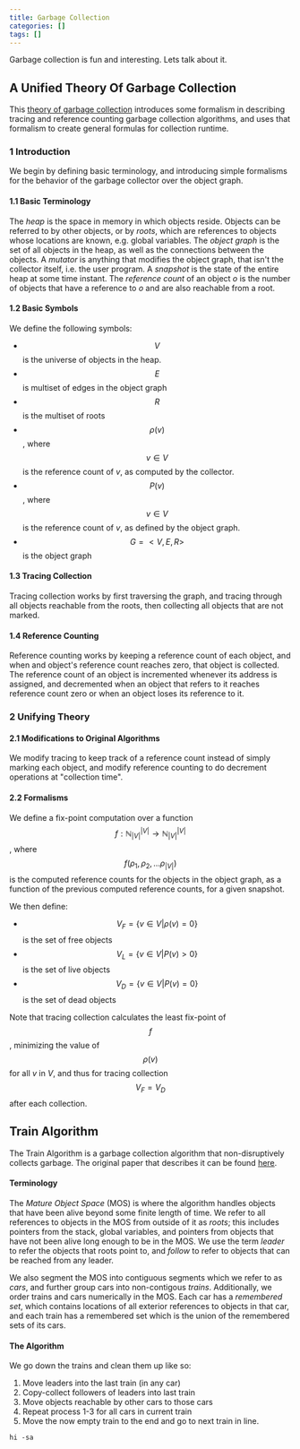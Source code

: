 ```yaml
---
title: Garbage Collection
categories: []
tags: []
---
```

Garbage collection is fun and interesting. Lets talk about it.

## A Unified Theory Of Garbage Collection
This [theory of garbage collection][unifying-theory] introduces some formalism
in describing tracing and reference counting garbage collection algorithms, and
uses that formalism to create general formulas for collection runtime.

[unifying-theory]: https://www.researchgate.net/publication/221321424_A_unified_theory_of_garbage_collection

### 1 Introduction
We begin by defining basic terminology, and introducing simple formalisms for the
behavior of the garbage collector over the object graph.

#### 1.1 Basic Terminology
The *heap* is the space in memory in which objects reside. Objects can be referred
to by other objects, or by *roots*, which are references to objects whose locations
are known, e.g. global variables. The *object graph* is the set of all objects
in the heap, as well as the connections between the objects. A *mutator* is
anything that modifies the object graph, that isn't the collector itself, i.e.
the user program. A *snapshot* is the state of the entire heap at some time instant.
The *reference count* of an object *o* is the number of objects that have a reference
to *o* and are also reachable from a root.

#### 1.2 Basic Symbols
We define the following symbols:

-  $$V$$ is the universe of objects in the heap.
-  $$E$$ is multiset of edges in the object graph
-  $$R$$ is the multiset of roots
-  $$\rho(v)$$, where $$v \in V$$ is the reference count of *v*, as computed by the collector.
-  $$P(v)$$, where $$v \in V$$ is the reference count of *v*, as defined by the object graph.
-  $$G = < V,E,R >$$ is the object graph

#### 1.3 Tracing Collection
Tracing collection works by first traversing the graph, and tracing through all
objects reachable from the roots, then collecting all objects that are not marked.

#### 1.4 Reference Counting
Reference counting works by keeping a reference count of each object, and when
and object's reference count reaches zero, that object is collected. The reference
count of an object is incremented whenever its address is assigned, and decremented
when an object that refers to it reaches reference count zero or when an object
loses its reference to it.

### 2 Unifying Theory

#### 2.1 Modifications to Original Algorithms
We modify tracing to keep track of a reference count instead of simply marking each
object, and modify reference counting to do decrement operations at "collection time".

#### 2.2 Formalisms
We define a fix-point computation over a function
$$f: \mathbb{N}_{\vert V \vert}^{\vert V \vert} \rightarrow
\mathbb{N}_{\vert V \vert}^{\vert V \vert}$$, where
$$f(\rho_1, \rho_2, \dots \rho_{\vert V \vert})$$ is the computed reference
counts for the objects in the object graph, as a function of the previous
computed reference counts, for a given snapshot.

We then define:

-  $$V_F = \left\{ v \in V \vert \rho(v) = 0 \right\}$$ is the set of free objects
-  $$V_L = \left\{ v \in V \vert P(v) \gt 0 \right\}$$ is the set of live objects
-  $$V_D = \left\{ v \in V \vert P(v) = 0 \right\}$$ is the set of dead objects

Note that tracing collection calculates the least fix-point of $$f$$, minimizing
the value of $$\rho(v)$$ for all *v* in *V*, and thus for tracing collection
$$V_F = V_D$$ after each collection.

## Train Algorithm
The Train Algorithm is a garbage collection algorithm that non-disruptively collects
garbage. The original paper that describes it can be found [here][train-algorithm].

#### Terminology
The *Mature Object Space* (MOS) is where the algorithm handles objects that have
been alive beyond some finite length of time. We refer to all references to objects
in the MOS from outside of it as *roots*; this includes pointers from the stack,
global variables, and pointers from objects that have not been alive long enough
to be in the MOS. We use the term *leader* to refer the objects that roots point
to, and *follow* to refer to objects that can be reached from any leader.

We also segment the MOS into contiguous segments which we refer to as *cars*, and
further group cars into non-contigous *trains*. Additionally, we order trains and cars
numerically in the MOS. Each car has a *remembered set*, which contains locations
of all exterior references to objects in that car, and each train has a remembered
set which is the union of the remembered sets of its cars.

[train-algorithm]: https://www.researchgate.net/publication/2683671_Incremental_Collection_of_Mature_Objects

#### The Algorithm
We go down the trains and clean them up like so:

1. Move leaders into the last train (in any car)
2. Copy-collect followers of leaders into last train
3. Move objects reachable by other cars to those cars
4. Repeat process 1-3 for all cars in current train
5. Move the now empty train to the end and go to next train in line.

```shell
hi -sa
```
